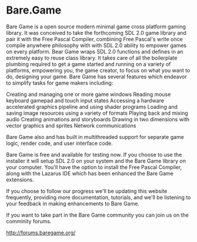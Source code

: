 Bare.Game
=========

Bare Game is a open source modern minimal game cross platform gaming library. It was conceived to take the forthcoming SDL 2.0 game library and pair it with the Free Pascal Compiler, combining Free Pascal's write once compile anywhere philosophy with with SDL 2.0 ability to empower games on every platform. Bear Game wraps SDL 2.0 functions and defines in an extremely easy to reuse class library. It takes care of all the boilerplate plumbing required to get a game started and running on a variety of platforms, empowering you, the game creator, to focus on what you want to do, designing your game. 
Bare Game has several features which endeavor to simplify tasks for game makers including: 

 

Creating and managing one or more game windows
Reading mouse keyboard gamepad and touch input states
Accessing a hardware accelerated graphics pipeline and using shader programs
Loading and saving image resources using a variety of formats
Playing back and mixing audio
Creating animations and storyboards
Drawing in two dimensions with vector graphics and sprites
Network communications
 

Bare Game also and has built in multithreaded support for separate game logic, render code, and user interface code. 

Bare Game is free and available for testing now. If you choose to use the installer it will setup SDL 2.0 on your system and the Bare Game library on your computer. You'll have the option to install the Free Pascal Compiler, along with the Lazarus IDE which has been enhanced the Bare Game extensions. 

If you choose to follow our progress we'll be updating this website frequently, providing more documentation, tutorials, and we'll be listening to your feedback in making enhancements to Bare Game. 

If you want to take part in the Bare Game community you can join us on the comminity forums.

http://forums.baregame.org/
